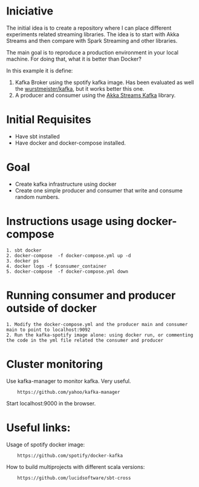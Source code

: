 # Iniciative
The initial idea is to create a repository where I can place different experiments related streaming libraries. The idea is to start with Akka Streams and then compare with Spark Streaming and other libraries.

The main goal is to reproduce a production environment in your local machine. For doing that, what it is better than Docker?

In this example it is define:
1. Kafka Broker using the spotify kafka image. Has been evaluated as well the [wurstmeister/kafka](https://hub.docker.com/r/wurstmeister/kafka/), but it works better this one.
2. A producer and consumer using the [Akka Streams Kafka](https://doc.akka.io/docs/akka-stream-kafka/current/home.html) library.

# Initial Requisites
* Have sbt installed
* Have docker and docker-compose installed.

# Goal
* Create kafka infrastructure using docker
* Create one simple producer and consumer that write and consume random numbers.

# Instructions usage using docker-compose
    1. sbt docker
    2. docker-compose  -f docker-compose.yml up -d
    3. docker ps
    4. docker logs -f $consumer_container
    5. docker-compose  -f docker-compose.yml down

# Running consumer and producer outside of docker
    1. Modify the docker-compose.yml and the producer main and consumer main to point to localhost:9092
    2. Run the kafka-spotify image alone: using docker run, or commenting the code in the yml file related the consumer and producer

# Cluster monitoring
Use kafka-manager to monitor kafka. Very useful.

        https://github.com/yahoo/kafka-manager

Start localhost:9000 in the browser.


# Useful links:
Usage of spotify docker image:

        https://github.com/spotify/docker-kafka

How to build multiprojects with different scala versions:
        
        https://github.com/lucidsoftware/sbt-cross